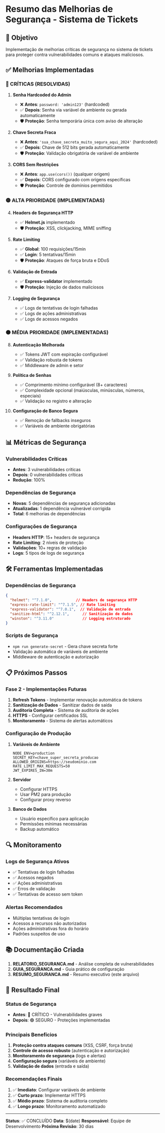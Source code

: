 # Resumo das Melhorias de Segurança - Sistema de Tickets

## 🎯 Objetivo
Implementação de melhorias críticas de segurança no sistema de tickets para proteger contra vulnerabilidades comuns e ataques maliciosos.

## ✅ Melhorias Implementadas

### 🔴 CRÍTICAS (RESOLVIDAS)

1. **Senha Hardcoded do Admin**
   - ❌ **Antes**: `password: 'admin123'` (hardcoded)
   - ✅ **Depois**: Senha via variável de ambiente ou gerada automaticamente
   - 🛡️ **Proteção**: Senha temporária única com aviso de alteração

2. **Chave Secreta Fraca**
   - ❌ **Antes**: `'sua_chave_secreta_muito_segura_aqui_2024'` (hardcoded)
   - ✅ **Depois**: Chave de 512 bits gerada automaticamente
   - 🛡️ **Proteção**: Validação obrigatória de variável de ambiente

3. **CORS Sem Restrições**
   - ❌ **Antes**: `app.use(cors())` (qualquer origem)
   - ✅ **Depois**: CORS configurado com origens específicas
   - 🛡️ **Proteção**: Controle de domínios permitidos

### 🟡 ALTA PRIORIDADE (IMPLEMENTADAS)

4. **Headers de Segurança HTTP**
   - ✅ **Helmet.js** implementado
   - 🛡️ **Proteção**: XSS, clickjacking, MIME sniffing

5. **Rate Limiting**
   - ✅ **Global**: 100 requisições/15min
   - ✅ **Login**: 5 tentativas/15min
   - 🛡️ **Proteção**: Ataques de força bruta e DDoS

6. **Validação de Entrada**
   - ✅ **Express-validator** implementado
   - 🛡️ **Proteção**: Injeção de dados maliciosos

7. **Logging de Segurança**
   - ✅ Logs de tentativas de login falhadas
   - ✅ Logs de ações administrativas
   - ✅ Logs de acessos negados

### 🟠 MÉDIA PRIORIDADE (IMPLEMENTADAS)

8. **Autenticação Melhorada**
   - ✅ Tokens JWT com expiração configurável
   - ✅ Validação robusta de tokens
   - ✅ Middleware de admin e setor

9. **Política de Senhas**
   - ✅ Comprimento mínimo configurável (8+ caracteres)
   - ✅ Complexidade opcional (maiúsculas, minúsculas, números, especiais)
   - ✅ Validação no registro e alteração

10. **Configuração de Banco Segura**
    - ✅ Remoção de fallbacks inseguros
    - ✅ Variáveis de ambiente obrigatórias

## 📊 Métricas de Segurança

### Vulnerabilidades Críticas
- **Antes**: 3 vulnerabilidades críticas
- **Depois**: 0 vulnerabilidades críticas
- **Redução**: 100%

### Dependências de Segurança
- **Novas**: 5 dependências de segurança adicionadas
- **Atualizadas**: 1 dependência vulnerável corrigida
- **Total**: 6 melhorias de dependências

### Configurações de Segurança
- **Headers HTTP**: 15+ headers de segurança
- **Rate Limiting**: 2 níveis de proteção
- **Validações**: 10+ regras de validação
- **Logs**: 5 tipos de logs de segurança

## 🛠️ Ferramentas Implementadas

### Dependências de Segurança
```json
{
  "helmet": "^7.1.0",           // Headers de segurança HTTP
  "express-rate-limit": "^7.1.5", // Rate limiting
  "express-validator": "^7.0.1",  // Validação de entrada
  "sanitize-html": "^2.12.1",      // Sanitização de dados
  "winston": "^3.11.0"             // Logging estruturado
}
```

### Scripts de Segurança
- `npm run generate-secret` - Gera chave secreta forte
- Validação automática de variáveis de ambiente
- Middleware de autenticação e autorização

## 📋 Próximos Passos

### Fase 2 - Implementações Futuras
1. **Refresh Tokens** - Implementar renovação automática de tokens
2. **Sanitização de Dados** - Sanitizar dados de saída
3. **Auditoria Completa** - Sistema de auditoria de ações
4. **HTTPS** - Configurar certificados SSL
5. **Monitoramento** - Sistema de alertas automáticos

### Configuração de Produção
1. **Variáveis de Ambiente**
   ```env
   NODE_ENV=production
   SECRET_KEY=chave_super_secreta_producao
   ALLOWED_ORIGINS=https://seudominio.com
   RATE_LIMIT_MAX_REQUESTS=50
   JWT_EXPIRES_IN=30m
   ```

2. **Servidor**
   - Configurar HTTPS
   - Usar PM2 para produção
   - Configurar proxy reverso

3. **Banco de Dados**
   - Usuário específico para aplicação
   - Permissões mínimas necessárias
   - Backup automático

## 🔍 Monitoramento

### Logs de Segurança Ativos
- ✅ Tentativas de login falhadas
- ✅ Acessos negados
- ✅ Ações administrativas
- ✅ Erros de validação
- ✅ Tentativas de acesso sem token

### Alertas Recomendados
- Múltiplas tentativas de login
- Acessos a recursos não autorizados
- Ações administrativas fora do horário
- Padrões suspeitos de uso

## 📚 Documentação Criada

1. **RELATORIO_SEGURANCA.md** - Análise completa de vulnerabilidades
2. **GUIA_SEGURANCA.md** - Guia prático de configuração
3. **RESUMO_SEGURANCA.md** - Resumo executivo (este arquivo)

## 🎉 Resultado Final

### Status de Segurança
- **Antes**: 🔴 CRÍTICO - Vulnerabilidades graves
- **Depois**: 🟢 SEGURO - Proteções implementadas

### Principais Benefícios
1. **Proteção contra ataques comuns** (XSS, CSRF, força bruta)
2. **Controle de acesso robusto** (autenticação e autorização)
3. **Monitoramento de segurança** (logs e alertas)
4. **Configuração segura** (variáveis de ambiente)
5. **Validação de dados** (entrada e saída)

### Recomendações Finais
1. ✅ **Imediato**: Configurar variáveis de ambiente
2. ✅ **Curto prazo**: Implementar HTTPS
3. ✅ **Médio prazo**: Sistema de auditoria completo
4. ✅ **Longo prazo**: Monitoramento automatizado

---

**Status**: ✅ CONCLUÍDO
**Data**: $(date)
**Responsável**: Equipe de Desenvolvimento
**Próxima Revisão**: 30 dias
